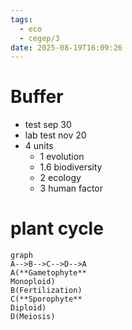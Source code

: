 ```yaml
---
tags:
  - eco
  - cegep/3
date: 2025-08-19T16:09:26
---
```


# Buffer

- test sep 30
- lab test nov 20
- 4 units
	- 1 evolution
	- 1.6 biodiversity
	- 2 ecology
	- 3 human factor

# plant cycle

```mermaid
graph
A-->B-->C-->D-->A
A(**Gametophyte**
Monoploid)
B(Fertilization)
C(**Sporophyte**
Diploid)
D(Meiosis)
```